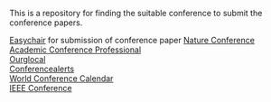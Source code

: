 This is a repository for finding the suitable conference to submit the conference papers.

[Easychair](https://easychair.org/) for submission of conference paper
[Nature Conference](https://conferences.nature.com/event/4014cd93-3105-481d-b403-317c2a1dd449/summary)  
[Academic Conference Professional](https://www.aconf.org/)  
[Ourglocal](https://www.ourglocal.com/)  
[Conferencealerts](https://conferencealerts.com/)  
[World Conference Calendar](https://www.worldconferencecalendar.com/)  
[IEEE Conference](https://www.ieee.org/conferences/index.html)  

